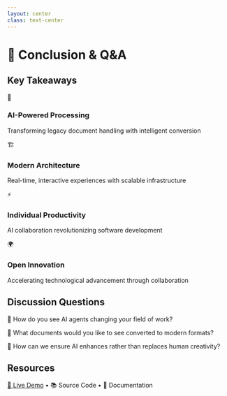 ```yaml
---
layout: center
class: text-center
---
```


# 🎯 Conclusion & Q&A

## Key Takeaways

<div class="grid grid-cols-2 gap-8 mt-8">
  <div class="p-6 bg-blue-50 rounded-lg">
    <div class="text-3xl mb-3">🤖</div>
    <h3 class="text-lg font-semibold mb-2">AI-Powered Processing</h3>
    <p class="text-sm">Transforming legacy document handling with intelligent conversion</p>
  </div>
  
  <div class="p-6 bg-green-50 rounded-lg">
    <div class="text-3xl mb-3">🏗️</div>
    <h3 class="text-lg font-semibold mb-2">Modern Architecture</h3>
    <p class="text-sm">Real-time, interactive experiences with scalable infrastructure</p>
  </div>
  
  <div class="p-6 bg-purple-50 rounded-lg">
    <div class="text-3xl mb-3">⚡</div>
    <h3 class="text-lg font-semibold mb-2">Individual Productivity</h3>
    <p class="text-sm">AI collaboration revolutionizing software development</p>
  </div>
  
  <div class="p-6 bg-orange-50 rounded-lg">
    <div class="text-3xl mb-3">🌍</div>
    <h3 class="text-lg font-semibold mb-2">Open Innovation</h3>
    <p class="text-sm">Accelerating technological advancement through collaboration</p>
  </div>
</div>

## Discussion Questions

<div class="mt-12 space-y-4 text-left max-w-4xl mx-auto">
  <div class="p-4 bg-gray-50 rounded-lg">
    <p class="font-medium">🤔 How do you see AI agents changing your field of work?</p>
  </div>
  
  <div class="p-4 bg-gray-50 rounded-lg">
    <p class="font-medium">📄 What documents would you like to see converted to modern formats?</p>
  </div>
  
  <div class="p-4 bg-gray-50 rounded-lg">
    <p class="font-medium">🎨 How can we ensure AI enhances rather than replaces human creativity?</p>
  </div>
</div>

## Resources

<div class="mt-8 flex justify-center space-x-8">
  <a href="https://pdf2markdown.tech:24680/" class="text-blue-600 hover:text-blue-800">🚀 Live Demo</a>
  <span class="text-gray-400">•</span>
  <span class="text-gray-600">📚 Source Code</span>
  <span class="text-gray-400">•</span>
  <span class="text-gray-600">📖 Documentation</span>
</div> 